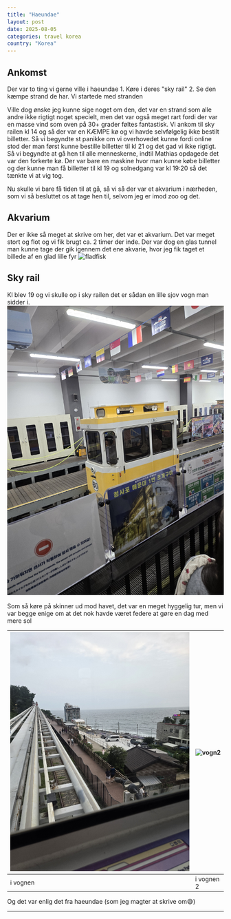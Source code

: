 ```yaml
---
title: "Haeundae"
layout: post
date: 2025-08-05
categories: travel korea
country: "Korea"
---
```



## Ankomst

Der var to ting vi gerne ville i haeundae 1. Køre i deres "sky rail" 2. Se den kæmpe strand de har. Vi startede med stranden

Ville dog ønske jeg kunne sige noget om den, det var en strand som alle andre ikke rigtigt noget specielt, men det var også meget rart fordi der var en masse vind som oven på 30+ grader føltes fantastisk. Vi ankom til sky railen kl 14 og så der var en KÆMPE kø og vi havde selvfølgelig ikke bestilt billetter. Så vi begyndte st panikke om vi overhovedet kunne fordi online stod der man først kunne bestille billetter til kl 21 og det gad vi ikke rigtigt. Så vi begyndte at gå hen til alle menneskerne, indtil Mathias opdagede det var den forkerte kø. Der var bare en maskine hvor man kunne købe billetter og der kunne man få billetter til kl 19 og solnedgang var kl 19:20 så det tænkte vi at vig tog. 

Nu skulle vi bare få tiden til at gå, så vi så der var et akvarium i nærheden, som vi så besluttet os at tage hen til, selvom jeg er imod zoo og det.

## Akvarium 

Der er ikke så meget at skrive om her, det var et akvarium. Det var meget stort og flot og vi fik brugt ca. 2 timer der inde. Der var dog en glas tunnel man kunne tage der gik igennem det ene akvarie, hvor jeg fik taget et billede af en glad lille fyr
![fladfisk](../assets/images/mobile/20250805_160907.jpg)

## Sky rail
Kl blev 19 og vi skulle op i sky railen det er sådan en lille sjov vogn man sidder i.
![skyrailvogn](../assets/images/mobile/20250805_184718.jpg)

Som så køre på skinner ud mod havet, det var en meget hyggelig tur, men vi var begge enige om at det nok havde været federe at gøre en dag med mere sol

|![vogn1](../assets/images/mobile/20250805_190202.jpg)    | ![vogn2](../assets/images/mobile/20250805_190421.jpg)  |
| --- | --- |
|i vognen     | i vognen 2    |

Og det var enlig det fra haeundae (som jeg magter at skrive om😅)


---

